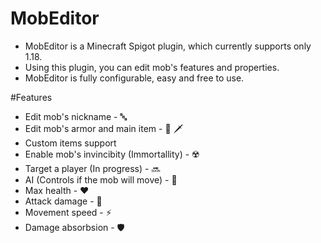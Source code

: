 # MobEditor
- MobEditor is a Minecraft Spigot plugin, which currently supports only 1.18. 
- Using this plugin, you can edit mob's features and properties.
- MobEditor is fully configurable, easy and free to use.

#Features
- Edit mob's nickname - 🔤
- Edit mob's armor and main item - 👕 🗡️
- Custom items support 
- Enable mob's invincibity (Immortallity) - ☢️
- Target a player (In progress) - 🔜
- AI (Controls if the mob will move) - 🤖
- Max health - ❤️
- Attack damage - 🦾
- Movement speed - ⚡
- Damage absorbsion - 🛡️
